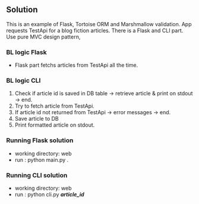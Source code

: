 ## Solution

This is an example of Flask, Tortoise ORM and Marshmallow validation. App requests TestApi for a blog fiction articles.
There is a Flask and CLI part. Use pure MVC design pattern,

### BL logic Flask

- Flask part fetchs articles from TestApi all the time.

### BL logic CLI

1. Check if article id is saved in DB table -> retrieve article & print on stdout -> end.
2. Try to fetch article from TestApi.
3. If article id not returned from TestApi -> error messages -> end.
4. Save article to DB
5. Print formatted article on stdout.

### Running Flask solution
- working directory: web 
- run : python main.py .

### Running CLI solution
- working directory: web 
- run : python cli.py ***article_id***

